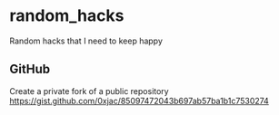 # random_hacks
Random hacks that I need to keep happy

## GitHub

Create a private fork of a public repository
https://gist.github.com/0xjac/85097472043b697ab57ba1b1c7530274

